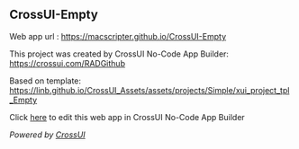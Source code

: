## CrossUI-Empty
Web app url : https://macscripter.github.io/CrossUI-Empty

This project was created by CrossUI No-Code App Builder: https://crossui.com/RADGithub

Based on template: https://linb.github.io/CrossUI_Assets/assets/projects/Simple/xui_project_tpl_Empty

Click [here](https://crossui.com/RADGithub/#!from=github&owner=macscripter&repo=CrossUI-Empty) to edit this web app in CrossUI No-Code App Builder

<i>Powered by [CrossUI](https://crossui.com)</i>
